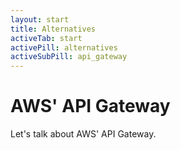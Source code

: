 ```yaml
---
layout: start
title: Alternatives
activeTab: start
activePill: alternatives
activeSubPill: api_gateway
---
```

# AWS' API Gateway

Let's talk about AWS' API Gateway.
